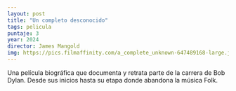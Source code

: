 ```yaml
---
layout: post
title: "Un completo desconocido"
tags: pelicula
puntaje: 3
year: 2024
director: James Mangold
img: https://pics.filmaffinity.com/a_complete_unknown-647489168-large.jpg
---
```


Una película biográfica que documenta y retrata parte de la carrera de Bob Dylan. Desde sus inicios hasta su etapa donde abandona la música Folk. 
